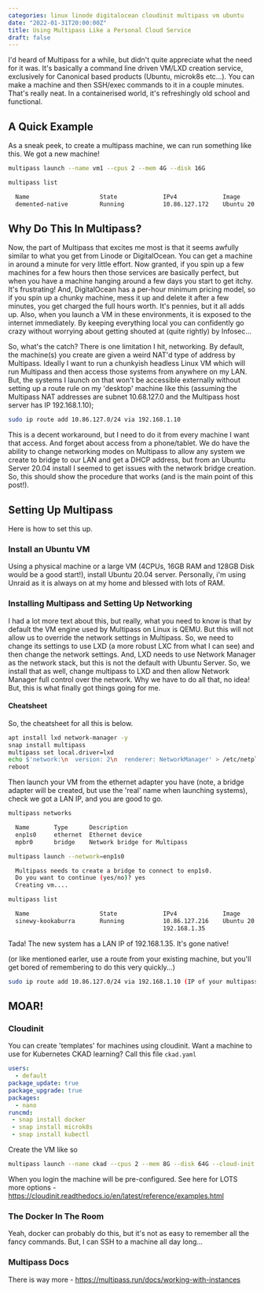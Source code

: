 ```yaml
---
categories: linux linode digitalocean cloudinit multipass vm ubuntu
date: "2022-01-31T20:00:00Z"
title: Using Multipass Like a Personal Cloud Service
draft: false
---
```


I'd heard of Multipass for a while, but didn't quite appreciate what the need for it was. It's basically a command line driven VM/LXD creation service, exclusively for Canonical based products (Ubuntu, microk8s etc...). You can make a machine and then SSH/exec commands to it in a couple minutes. That's really neat. In a containerised world, it's refreshingly old school and functional.

## A Quick Example

As a sneak peek, to create a multipass machine, we can run something like this. We got a new machine!

```bash
multipass launch --name vm1 --cpus 2 --mem 4G --disk 16G

multipass list

  Name                    State             IPv4             Image
  demented-native         Running           10.86.127.172    Ubuntu 20.04 LTS
```

## Why Do This In Multipass?

Now, the part of Multipass that excites me most is that it seems awfully similar to what you get from Linode or DigitalOcean. You can get a machine in around a minute for very little effort. Now granted, if you spin up a few machines for a few hours then those services are basically perfect, but when you have a machine hanging around a few days you start to get itchy. It's frustrating! And, DigitalOcean has a per-hour minimum pricing model, so if you spin up a chunky machine, mess it up and delete it after a few minutes, you get charged the full hours worth. It's pennies, but it all adds up. Also, when you launch a VM in these environments, it is exposed to the internet immediately. By keeping everything local you can confidently go crazy without worrying about getting shouted at (quite rightly) by Infosec...

So, what's the catch? There is one limitation I hit, networking. By default, the machine(s) you create are given a weird NAT'd type of address by Multipass. Ideally I want to run a chunkyish headless Linux VM which will run Multipass and then access those systems from anywhere on my LAN. But, the systems I launch on that won't be accessible externally without setting up a route rule on my 'desktop' machine like this (assuming the Multipass NAT addresses are subnet 10.68.127.0 and the Multipass host server has IP 192.168.1.10);

```bash
sudo ip route add 10.86.127.0/24 via 192.168.1.10
```

This is a decent workaround, but I need to do it from every machine I want that access. And forget about access from a phone/tablet. We do have the ability to change networking modes on Multipass to allow any system we create to bridge to our LAN and get a DHCP address, but from an Ubuntu Server 20.04 install I seemed to get issues with the network bridge creation. So, this should show the procedure that works (and is the main point of this post!).

## Setting Up Multipass

Here is how to set this up.

### Install an Ubuntu VM

Using a physical machine or a large VM (4CPUs, 16GB RAM and 128GB Disk would be a good start!), install Ubuntu 20.04 server. Personally, i'm using Unraid as it is always on at my home and blessed with lots of RAM.

### Installing Multipass and Setting Up Networking

I had a lot more text about this, but really, what you need to know is that by default the VM engine used by Multipass on Linux is QEMU. But this will not allow us to override the network settings in Multipass. So, we need to change its settings to use LXD (a more robust LXC from what I can see) and then change the network settings. And, LXD needs to use Network Manager as the network stack, but this is not the default with Ubuntu Server. So, we install that as well, change multipass to LXD and then allow Network Manager full control over the network. Why we have to do all that, no idea! But, this is what finally got things going for me.

#### Cheatsheet

So, the cheatsheet for all this is below.

```bash
apt install lxd network-manager -y
snap install multipass
multipass set local.driver=lxd
echo $'network:\n  version: 2\n  renderer: NetworkManager' > /etc/netplan/00-installer-config.yaml
reboot
```

Then launch your VM from the ethernet adapter you have (note, a bridge adapter will be created, but use the 'real' name when launching systems), check we got a LAN IP, and you are good to go.

```bash
multipass networks

  Name       Type      Description
  enp1s0     ethernet  Ethernet device
  mpbr0      bridge    Network bridge for Multipass

multipass launch --network=enp1s0

  Multipass needs to create a bridge to connect to enp1s0.
  Do you want to continue (yes/no)? yes
  Creating vm....

multipass list

  Name                    State             IPv4             Image
  sinewy-kookaburra       Running           10.86.127.216    Ubuntu 20.04 LTS
                                            192.168.1.35
```

Tada! The new system has a LAN IP of 192.168.1.35. It's gone native!

(or like mentioned earler, use a route from your existing machine, but you'll get bored of remembering to do this very quickly...)

```bash
sudo ip route add 10.86.127.0/24 via 192.168.1.10 (IP of your multipass server)
```

## MOAR!

### Cloudinit

You can create 'templates' for machines using cloudinit. Want a machine to use for Kubernetes CKAD learning? Call this file ```ckad.yaml```

```yaml
users:  
  - default  
package_update: true  
package_upgrade: true  
packages:
  - nano
runcmd:
 - snap install docker
 - snap install microk8s
 - snap install kubectl
```
  
Create the VM like so

```bash
multipass launch --name ckad --cpus 2 --mem 8G --disk 64G --cloud-init ckad.yaml
```
When you login the machine will be pre-configured. See here for LOTS more options - https://cloudinit.readthedocs.io/en/latest/reference/examples.html

### The Docker In The Room

Yeah, docker can probably do this, but it's not as easy to remember all the fancy commands. But, I can SSH to a machine all day long...

### Multipass Docs

There is way more - https://multipass.run/docs/working-with-instances
